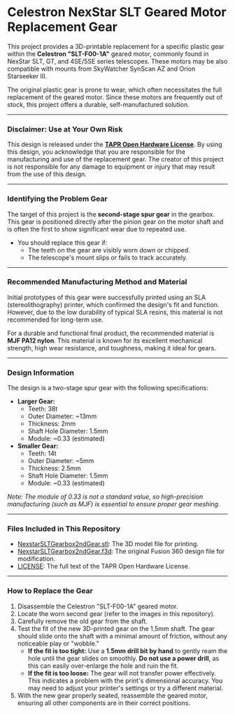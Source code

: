 # Celestron NexStar SLT Geared Motor Replacement Gear

This project provides a 3D-printable replacement for a specific plastic gear within the **Celestron "SLT-F00-1A"** geared motor, commonly found in NexStar SLT, GT, and 4SE/5SE series telescopes. These motors may be also compatible with mounts from SkyWatcher SynScan AZ and Orion Starseeker III.

The original plastic gear is prone to wear, which often necessitates the full replacement of the geared motor. Since these motors are frequently out of stock, this project offers a durable, self-manufactured solution.

---

### Disclaimer: Use at Your Own Risk

This design is released under the **[TAPR Open Hardware License](https://tapr.org/the-tapr-open-hardware-license/)**. By using this design, you acknowledge that you are responsible for the manufacturing and use of the replacement gear. The creator of this project is not responsible for any damage to equipment or injury that may result from the use of this design.

---

### Identifying the Problem Gear

The target of this project is the **second-stage spur gear** in the gearbox. This gear is positioned directly after the pinion gear on the motor shaft and is often the first to show significant wear due to repeated use.

* You should replace this gear if:
    * The teeth on the gear are visibly worn down or chipped.
    * The telescope's mount slips or fails to track accurately.



---

### Recommended Manufacturing Method and Material

Initial prototypes of this gear were successfully printed using an SLA (stereolithography) printer, which confirmed the design's fit and function. However, due to the low durability of typical SLA resins, this material is not recommended for long-term use.

For a durable and functional final product, the recommended material is **MJF PA12 nylon**. This material is known for its excellent mechanical strength, high wear resistance, and toughness, making it ideal for gears.

---

### Design Information

The design is a two-stage spur gear with the following specifications:

* **Larger Gear:**
    * Teeth: 38t
    * Outer Diameter: ~13mm
    * Thickness: 2mm
    * Shaft Hole Diameter: 1.5mm
    * Module: ~0.33 (estimated)
* **Smaller Gear:**
    * Teeth: 14t
    * Outer Diameter: ~5mm
    * Thickness: 2.5mm
    * Shaft Hole Diameter: 1.5mm
    * Module: ~0.33 (estimated)



*Note: The module of 0.33 is not a standard value, so high-precision manufacturing (such as MJF) is essential to ensure proper gear meshing.*

---

### Files Included in This Repository

* [NexstarSLTGearbox2ndGear.stl](NexstarSLTGearbox2ndGear.stl): The 3D model file for printing.
* [NexstarSLTGearbox2ndGear.f3d](NexstarSLTGearbox2ndGear.f3d): The original Fusion 360 design file for modification.
* [LICENSE](LICENSE): The full text of the TAPR Open Hardware License.

---

### How to Replace the Gear

1.  Disassemble the Celestron "SLT-F00-1A" geared motor.
2.  Locate the worn second gear (refer to the images in this repository).
3.  Carefully remove the old gear from the shaft.
4.  Test the fit of the new 3D-printed gear on the 1.5mm shaft. The gear should slide onto the shaft with a minimal amount of friction, without any noticeable play or "wobble."
    * **If the fit is too tight:** Use a **1.5mm drill bit by hand** to gently ream the hole until the gear slides on smoothly. **Do not use a power drill**, as this can easily over-enlarge the hole and ruin the fit.
    * **If the fit is too loose:** The gear will not transfer power effectively. This indicates a problem with the print's dimensional accuracy. You may need to adjust your printer's settings or try a different material.
5.  With the new gear properly seated, reassemble the geared motor, ensuring all other components are in their correct positions.
